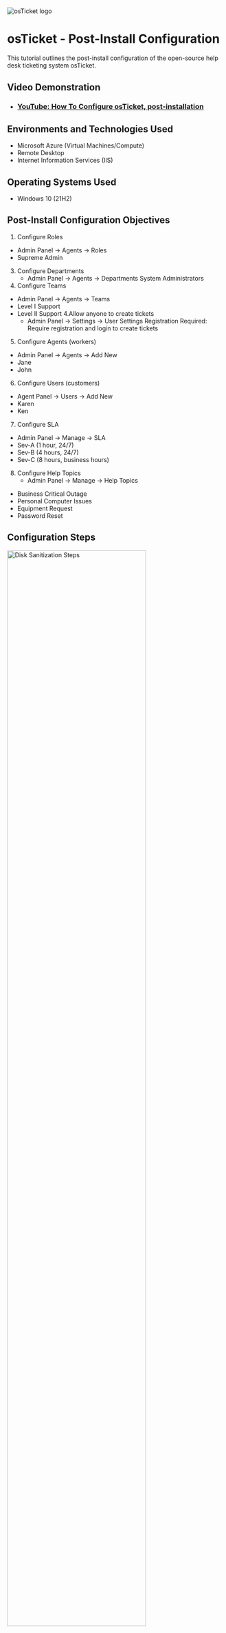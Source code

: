 # <p align="center">
<img src="https://i.imgur.com/Clzj7Xs.png" alt="osTicket logo"/>
</p>

<h1>osTicket - Post-Install Configuration</h1>
This tutorial outlines the post-install configuration of the open-source help desk ticketing system osTicket.<br />


<h2>Video Demonstration</h2>

- ### [YouTube: How To Configure osTicket, post-installation](https://www.youtube.com)

<h2>Environments and Technologies Used</h2>

- Microsoft Azure (Virtual Machines/Compute)
- Remote Desktop
- Internet Information Services (IIS)

<h2>Operating Systems Used </h2>

- Windows 10</b> (21H2)

<h2>Post-Install Configuration Objectives</h2>

1. Configure Roles
  - Admin Panel -> Agents -> Roles
  - Supreme Admin
3. Configure Departments
   - Admin Panel -> Agents -> Departments
System Administrators
4. Configure Teams
  - Admin Panel -> Agents -> Teams
- Level I Support
- Level II Support
4.Allow anyone to create tickets
  - Admin Panel -> Settings -> User Settings
Registration Required: Require registration and login to create tickets 
5. Configure Agents (workers)
  - Admin Panel -> Agents -> Add New
  - Jane
  - John
6. Configure Users (customers)
  - Agent Panel -> Users -> Add New
  - Karen
  - Ken
7. Configure SLA
 - Admin Panel -> Manage -> SLA
 - Sev-A (1 hour, 24/7)
 - Sev-B (4 hours, 24/7)
 - Sev-C (8 hours, business hours)

8. Configure Help Topics
   - Admin Panel -> Manage -> Help Topics
 - Business Critical Outage
 - Personal Computer Issues
 - Equipment Request
 - Password Reset


<h2>Configuration Steps</h2>

<p>
<img src="https://i.imgur.com/DJmEXEB.png" height="80%" width="80%" alt="Disk Sanitization Steps"/>
</p>
<p>
Go to the Admin Panel, then navigate to Agents and select Roles to configure roles, such as Supreme Admin.
</p>
<br />

<p>
<img src="https://i.imgur.com/DJmEXEB.png" height="80%" width="80%" alt="Disk Sanitization Steps"/>
</p>
<p>
To set up departments, access Admin Panel, go to Agents, and then choose Departments, like System Administrators..
</p>
<br />

<p>
<img src="https://i.imgur.com/DJmEXEB.png" height="80%" width="80%" alt="Disk Sanitization Steps"/>
</p>
<p>
Configure teams by going to Admin Panel, selecting Agents, and then Teams, such as Level I Support and Level II Support.
</p>
<br />

<p>
<img src="https://i.imgur.com/DJmEXEB.png" height="80%" width="80%" alt="Disk Sanitization Steps"/>
</p>
<p>
Allow anyone to create tickets by going to Admin Panel, then Settings, and User Settings, and enable "Registration Required" to require registration and login for ticket creation.
</p>
<br />


<p>
<img src="https://i.imgur.com/DJmEXEB.png" height="80%" width="80%" alt="Disk Sanitization Steps"/>
</p>
<p>
To configure agents, access Admin Panel, go to Agents, and click on Add New to add agents like Jane and John..
</p>
<br />


<p>
<img src="https://i.imgur.com/DJmEXEB.png" height="80%" width="80%" alt="Disk Sanitization Steps"/>
</p>
<p>
Configure users by going to Agent Panel, selecting Users, and then Add New to add users like Karen and Ken.
</p>
<br />

<p>
<img src="https://i.imgur.com/DJmEXEB.png" height="80%" width="80%" alt="Disk Sanitization Steps"/>
</p>
<p>
Set up SLA (Service Level Agreements) by accessing Admin Panel, then Manage, and selecting SLA, with options like Sev-A (1 hour, 24/7), Sev-B (4 hours, 24/7), and Sev-C (8 hours, business hours).
</p>
<br />

<p>
<img src="https://i.imgur.com/DJmEXEB.png" height="80%" width="80%" alt="Disk Sanitization Steps"/>
</p>
<p>
Configure Help Topics by going to Admin Panel, then Manage, and selecting Help Topics, with categories like Business Critical Outage, Personal Computer Issues, Equipment Request, and Password Reset.
</p>
<br />
